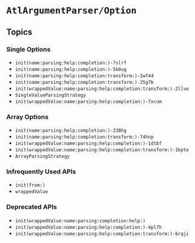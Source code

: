 # ``AtlArgumentParser/Option``

## Topics

### Single Options

- ``init(name:parsing:help:completion:)-7slrf``
- ``init(name:parsing:help:completion:)-5k0ug``
- ``init(name:parsing:help:completion:transform:)-2wf44``
- ``init(name:parsing:help:completion:transform:)-25g7b``
- ``init(wrappedValue:name:parsing:help:completion:transform:)-2llve``
- ``SingleValueParsingStrategy``
- ``init(wrappedValue:name:parsing:help:completion:)-7xcum``

### Array Options

- ``init(name:parsing:help:completion:)-238hg``
- ``init(name:parsing:help:completion:transform:)-74hnp``
- ``init(wrappedValue:name:parsing:help:completion:)-1dtbf``
- ``init(wrappedValue:name:parsing:help:completion:transform:)-1kpto``
- ``ArrayParsingStrategy``

### Infrequently Used APIs

- ``init(from:)``
- ``wrappedValue``

### Deprecated APIs

- ``init(wrappedValue:name:parsing:completion:help:)``
- ``init(wrappedValue:name:parsing:help:completion:)-4pl7h``
- ``init(wrappedValue:name:parsing:help:completion:transform:)-6rqji``

